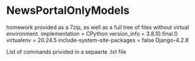 # NewsPortalOnlyModels
homework
provided as a 7zip, as well as a full tree of files without virtual environment.
implementation = CPython
version_info = 3.8.10.final.0
virtualenv = 20.24.5
include-system-site-packages = false
Django-4.2.8

List of commands privided in a sepaarte .txt file
